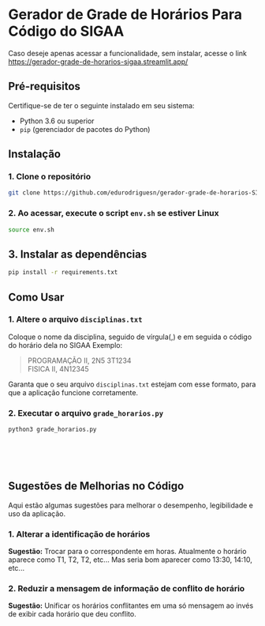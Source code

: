 # Gerador de Grade de Horários Para Código do SIGAA

Caso deseje apenas acessar a funcionalidade, sem instalar, acesse o link <https://gerador-grade-de-horarios-sigaa.streamlit.app/>
## Pré-requisitos

Certifique-se de ter o seguinte instalado em seu sistema:

- Python 3.6 ou superior
- `pip` (gerenciador de pacotes do Python)

## Instalação

### 1. Clone o repositório

```bash
git clone https://github.com/edurodriguesn/gerador-grade-de-horarios-SIGAA.git
```

### 2. Ao acessar, execute o script `env.sh` se estiver Linux

```bash
source env.sh
```

## 3. Instalar as dependências

```bash
pip install -r requirements.txt
```

## Como Usar

### 1. Altere o arquivo `disciplinas.txt`

Coloque o nome da disciplina, seguido de vírgula(,) e em seguida o código do horário dela no SIGAA
Exemplo:

> PROGRAMAÇÃO II, 2N5 3T1234  
> FISICA II, 4N12345

Garanta que o seu arquivo `disciplinas.txt` estejam com esse formato, para que a aplicação funcione corretamente.


### 2. Executar o arquivo `grade_horarios.py`
```bash
python3 grade_horarios.py
```
<br><br><br>

## Sugestões de Melhorias no Código

Aqui estão algumas sugestões para melhorar o desempenho, legibilidade e uso da aplicação.

### 1. Alterar a identificação de horários

**Sugestão:** Trocar para o correspondente em horas. Atualmente o horário aparece como T1, T2, T2, etc... Mas seria bom aparecer como 13:30, 14:10, etc...

### 2. Reduzir a mensagem de informação de conflito de horário

**Sugestão:** Unificar os horários conflitantes em uma só mensagem ao invés de exibir cada horário que deu conflito.
